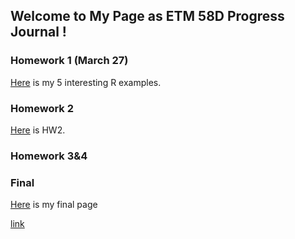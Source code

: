 
## Welcome to My Page as ETM 58D Progress Journal !

### Homework 1 (March 27)

[Here](https://rpubs.com/senatorlakk/882841) is my 5 interesting R examples.

### Homework 2
[Here](https://rpubs.com/senatorlakk/907941) is HW2.

### Homework 3&4


### Final
[Here](https://rpubs.com/senatorlakk/911367) is my final page

[link](https://moodle.boun.edu.tr/login/)

